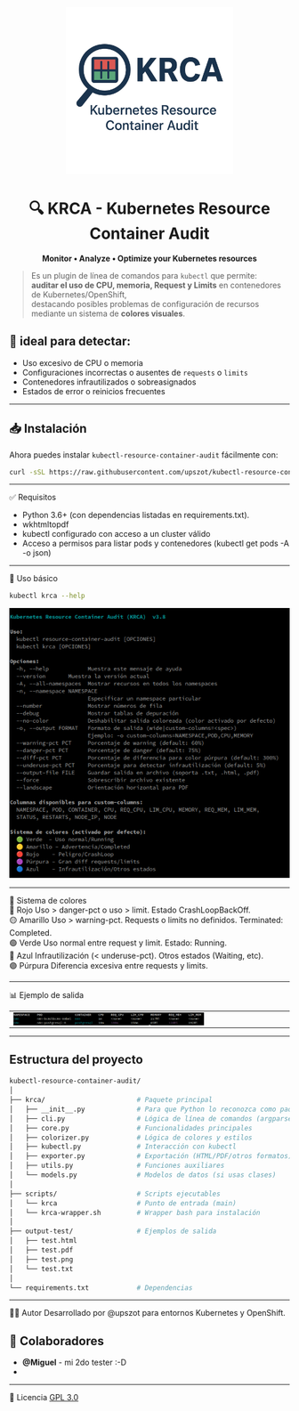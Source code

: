 <div>
<p align="center">
  <img src=".img/krca-logo.png" alt="KRCA Logo" width="300">
</p>

<h1 align="center">🔍 KRCA - Kubernetes Resource Container Audit</h1>

<p align="center">
  <strong>Monitor • Analyze • Optimize your Kubernetes resources</strong>
</p>
</div>



> Es un plugin de línea de comandos para `kubectl` que permite:   
>  **auditar el uso de CPU,  memoria, Request y Limits** en contenedores de Kubernetes/OpenShift,   
> destacando posibles problemas de configuración de recursos mediante un sistema de **colores visuales**.  


## 📝 ideal para detectar:
- Uso excesivo de CPU o memoria
- Configuraciones incorrectas o ausentes de `requests` o `limits`
- Contenedores infrautilizados o sobreasignados
- Estados de error o reinicios frecuentes

---

## 📥 Instalación  
Ahora puedes instalar `kubectl-resource-container-audit` fácilmente con:  

```bash
curl -sSL https://raw.githubusercontent.com/upszot/kubectl-resource-container-audit/refs/heads/master/install.sh | bash
```

---

✅ Requisitos
 - Python 3.6+ (con dependencias listadas en requirements.txt).
 - wkhtmltopdf
 - kubectl configurado con acceso a un cluster válido
 - Acceso a permisos para listar pods y contenedores (kubectl get pods -A -o json)

---

🚀 Uso básico

```sh
kubectl krca --help
```
![KRCA en acción](.img/krca--help.png)

---

🎨 Sistema de colores  
🔴 Rojo	Uso > danger-pct o uso > limit. Estado CrashLoopBackOff.   
🟡 Amarillo	Uso > warning-pct. Requests o limits no definidos. Terminated: Completed.   
🟢 Verde	Uso normal entre request y limit. Estado: Running.   
🔵 Azul	Infrautilización (< underuse-pct). Otros estados (Waiting, etc).   
🟣 Púrpura	Diferencia excesiva entre requests y limits.   

---

📊 Ejemplo de salida  
<div>
<table>
   <tr>
      <td><img src=".img/krca-example.png" width="70%" align="center"></td>
   </tr>
</table>
</div>

---

## Estructura del proyecto  
```sh
kubectl-resource-container-audit/
│
├── krca/                       # Paquete principal
│   ├── __init__.py             # Para que Python lo reconozca como paquete
│   ├── cli.py                  # Lógica de línea de comandos (argparse)
│   ├── core.py                 # Funcionalidades principales
│   ├── colorizer.py            # Lógica de colores y estilos
│   ├── kubectl.py              # Interacción con kubectl
│   ├── exporter.py             # Exportación (HTML/PDF/otros formatos)
│   ├── utils.py                # Funciones auxiliares
│   └── models.py               # Modelos de datos (si usas clases)
│
├── scripts/                    # Scripts ejecutables
│   └── krca                    # Punto de entrada (main)
│   └── krca-wrapper.sh         # Wrapper bash para instalación
│
├── output-test/                # Ejemplos de salida
│   ├── test.html
│   ├── test.pdf
│   ├── test.png
│   └── test.txt
│
└── requirements.txt            # Dependencias
```

---

🧑‍💻 Autor
Desarrollado por @upszot para entornos Kubernetes y OpenShift.

## 👥 Colaboradores
- **@Miguel** - mi 2do tester :-D
- 

---

📄 Licencia
[GPL 3.0](./LICENSE)
